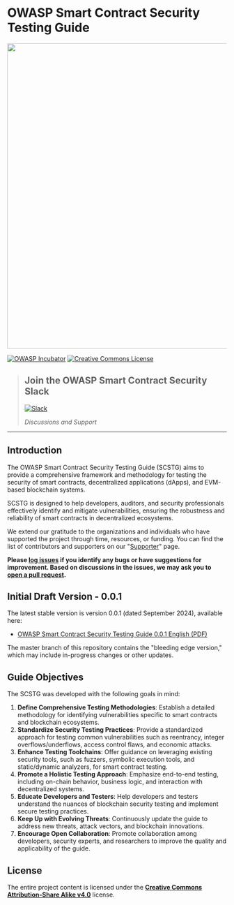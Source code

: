 # OWASP Smart Contract Security Testing Guide

<img src="assets/images/scstg-banner.png" width="700px">

[![OWASP Incubator](https://img.shields.io/badge/owasp-incubator-blue.svg)](https://owasp.org/owasp-scstg)
[![Creative Commons License](https://img.shields.io/badge/License-CC%20BY--SA%204.0-orange.svg)](https://creativecommons.org/licenses/by-sa/4.0/ "CC BY-SA 4.0")

> ## Join the OWASP Smart Contract Security Slack
> [![Slack](https://img.shields.io/badge/slack-join%20chat-611f69?logo=slack&logoColor=white)](https://owasp.slack.com/archives/C07MNDE6TPZ)
> 
> _Discussions and Support_

-----

## Introduction

The OWASP Smart Contract Security Testing Guide (SCSTG) aims to provide a comprehensive framework and methodology for testing the security of smart contracts, decentralized applications (dApps), and EVM-based blockchain systems.

SCSTG is designed to help developers, auditors, and security professionals effectively identify and mitigate vulnerabilities, ensuring the robustness and reliability of smart contracts in decentralized ecosystems.

We extend our gratitude to the organizations and individuals who have supported the project through time, resources, or funding. You can find the list of contributors and supporters on our "[Supporter](https://github.com/OWASP/owasp-scstg/blob/main/SUPPORTERS.md)" page.

**Please [log issues](https://github.com/OWASP/owasp-scstg/issues) if you identify any bugs or have suggestions for improvement. Based on discussions in the issues, we may ask you to [open a pull request](https://github.com/OWASP/owasp-scstg/pulls).**

## Initial Draft Version - 0.0.1

The latest stable version is version 0.0.1 (dated September 2024), available here:

* [OWASP Smart Contract Security Testing Guide 0.0.1 English (PDF)](https://github.com/OWASP/owasp-scstg/releases/download/v0.0.1/OWASP_Smart_Contract_Security_Testing_Guide_v0.0.1.pdf)

The master branch of this repository contains the "bleeding edge version," which may include in-progress changes or other updates.

## Guide Objectives

The SCSTG was developed with the following goals in mind:

1. **Define Comprehensive Testing Methodologies**: Establish a detailed methodology for identifying vulnerabilities specific to smart contracts and blockchain ecosystems.
2. **Standardize Security Testing Practices**: Provide a standardized approach for testing common vulnerabilities such as reentrancy, integer overflows/underflows, access control flaws, and economic attacks.
3. **Enhance Testing Toolchains**: Offer guidance on leveraging existing security tools, such as fuzzers, symbolic execution tools, and static/dynamic analyzers, for smart contract testing.
4. **Promote a Holistic Testing Approach**: Emphasize end-to-end testing, including on-chain behavior, business logic, and interaction with decentralized systems.
5. **Educate Developers and Testers**: Help developers and testers understand the nuances of blockchain security testing and implement secure testing practices.
6. **Keep Up with Evolving Threats**: Continuously update the guide to address new threats, attack vectors, and blockchain innovations.
7. **Encourage Open Collaboration**: Promote collaboration among developers, security experts, and researchers to improve the quality and applicability of the guide.

## License

The entire project content is licensed under the **[Creative Commons Attribution-Share Alike v4.0](LICENSE.md)** license.

